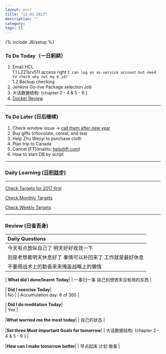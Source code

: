 ```yaml
---
layout: post
title: "13-01-2017"
description: ""
category: 
tags: []
---
```

{% include JB/setup %}

### To Do Today（一日躬耕）

1. Email HCL  <br /> 
	1.1 L221srv511 access right `I can log on as service account but need to check why not my K_id?`  <br />
	1.2 Backup checking <br />
2. Jenkins Go-live Package selection Job
3. 大话数据结构: {chapter 2 - 4 & 5 - 6 } 
4. [Docker Review](https://github.com/wsargent/docker-cheat-sheet)

---

### To Do Later (日后继续) 

1. Check window issue -> [call them after new year](http://neil526.tripod.com/)
2. Buy gifts (chocolate, cereal, and tea)
3. Help Zhu Wenyi to purchase cloth 
5. Plan trip to Canada
6. Cancel [FT](mailto: help@ft.com)
7. How to start DB by script 

---

### Daily Learning [(日积跬步)](https://yitianxu.github.io/2017/01/05/learning-summary)


---

[Check Targets for 2017 first](https://yitianxu.github.io/2016/12/30/resolution-for-2017)

[Check Monthly Targets](https://yitianxu.github.io/pages/monthly%20targets/Monthly)

[Check Weekly Targets](https://yitianxu.github.io/pages/weekly%20targets/Weekly%20Targets) 

---

### Review (日省吾身)

| Daily Questions                   |                                           
|:----------------------------------|
|今天有点放纵自己了 明天好好收敛一下|
|别是老想着明天休息好了 事情可以补回来了 工作就是最好休息|
|不要用战术上的勤奋来来掩盖战略上的懒惰|

| **What did I done/learnt Today**| 
|  一事归一事 自己别想很多没有用的东西  |

| **Did I exercise Today**|          
|   No  |
| Accumulation day: 8 of 365   |

| **Did I do meditation Today**|          
|  Yes   |

|**What worried me the most today**|
|    自己的状态                   |

|**Set three Most important Goals for tomorrow**|
| 大话数据结构: {chapter 2 - 4 & 5 - 6 }                                        |

|**How can I make tomorrow better**|
| 早点起床 计划 做事                         |